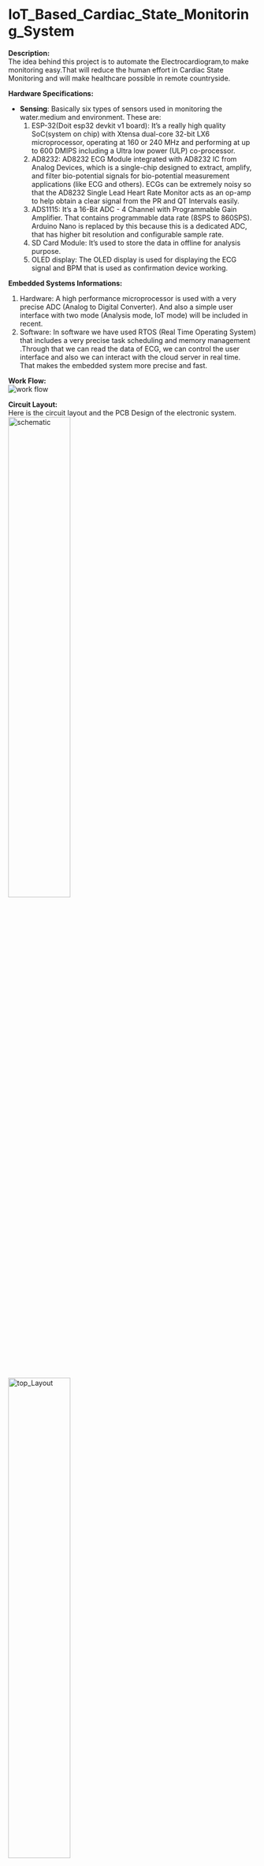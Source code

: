 # IoT_Based_Cardiac_State_Monitoring_System

 **Description:**  
    The idea behind this project is to automate the Electrocardiogram,to make monitoring easy.That will reduce the human effort in Cardiac State Monitoring and will make healthcare possible in remote countryside.


**Hardware Specifications:**

* **Sensing**: Basically six types of sensors used in monitoring the water.medium and environment. These are:
   1. ESP-32(Doit esp32 devkit v1 board): It’s a really high quality SoC(system on chip) with Xtensa dual-core 32-bit LX6 microprocessor, operating at 160 or 240 MHz and performing at up to 600 DMIPS including a Ultra low power (ULP) co-processor.
   1. AD8232:  AD8232 ECG Module integrated with AD8232 IC from Analog Devices, which is a single-chip designed to extract, amplify, and filter bio-potential signals for bio-potential measurement applications (like ECG and others). ECGs can be extremely noisy so that the AD8232 Single Lead Heart Rate Monitor acts as an op-amp to help obtain a clear signal from the PR and QT Intervals easily. 
   1. ADS1115: It’s a 16-Bit ADC - 4 Channel with Programmable Gain Amplifier. That contains programmable data rate (8SPS to 860SPS). Arduino Nano is replaced by this because this is a dedicated ADC, that has higher bit resolution and configurable sample rate. 
   1. SD Card Module: It’s used to store the data in offline for analysis purpose.
   1. OLED display:  The OLED display is used for displaying the  ECG signal and BPM that is used as confirmation device working.


**Embedded Systems Informations:**

   1. Hardware: A high performance microprocessor is used with a very precise ADC (Analog to Digital Converter). And also a simple user interface with two mode (Analysis mode, IoT mode) will be included in recent.
   1. Software: In software we have used RTOS (Real Time Operating System) that includes a very precise task scheduling and memory management .Through that we can read the data of ECG, we can control the user interface and also we can interact with the cloud server in real time. That makes the embedded system more precise and fast.

**Work Flow:**    
     ![work flow](workflow.png)   

**Circuit Layout:**  
Here is the circuit layout and the PCB Design of the electronic system.  
<img src="ecgIoT_bb.jpg" alt="schematic" width="50%" />
<img src="ECG_TOP.png" alt="top_Layout" width="50%" />
<img src="ECG_BOTTOM.png" alt="bottom_Layout" width="50%" />



**Prototype View:**   
Here is some pictures of the prototyped system.  
![sys1](System_View.jpeg)
![device](Device_Picture.jpeg)


**IoT web app:**    
     ![webpage1](s1.png)
     ![webpage2](s3.png)
     ![webpage3](s2.png)
     ![webpage4](s4.png)
     ![webpage5](s5.png)
     ![webpage6](s6.png)


 
